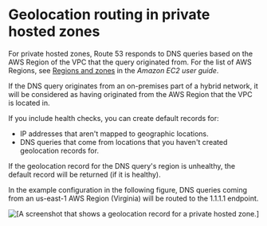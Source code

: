 # Geolocation routing in private hosted zones<a name="routing-policy-geo-phz"></a>

For private hosted zones, Route 53 responds to DNS queries based on the AWS Region of the VPC that the query originated from\. For the list of AWS Regions, see [Regions and zones](https://docs.aws.amazon.com/AWSEC2/latest/UserGuide/using-regions-availability-zones.html) in the *Amazon EC2 user guide*\.

If the DNS query originates from an on\-premises part of a hybrid network, it will be considered as having originated from the AWS Region that the VPC is located in\.

If you include health checks, you can create default records for:
+ IP addresses that aren't mapped to geographic locations\.
+ DNS queries that come from locations that you haven't created geolocation records for\.

If the geolocation record for the DNS query's region is unhealthy, the default record will be returned \(if it is healthy\)\.

In the example configuration in the following figure, DNS queries coming from an us\-east\-1 AWS Region \(Virginia\) will be routed to the 1\.1\.1\.1 endpoint\.

![\[A screenshot that shows a geolocation record for a private hosted zone.\]](http://docs.aws.amazon.com/Route53/latest/DeveloperGuide/images/geolocation-phz.png)